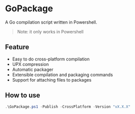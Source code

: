 # GoPackage

A Go compilation script written in Powershell.

> Note: it only works in Powershell

## Feature

* Easy to do cross-platform compilation
* UPX compression
* Automatic packager
* Extensible compilation and packaging commands
* Support for attaching files to packages

## How to use

```powershell
.\GoPackage.ps1 -Publish -CrossPlatform -Version "vX.X.X"
```
